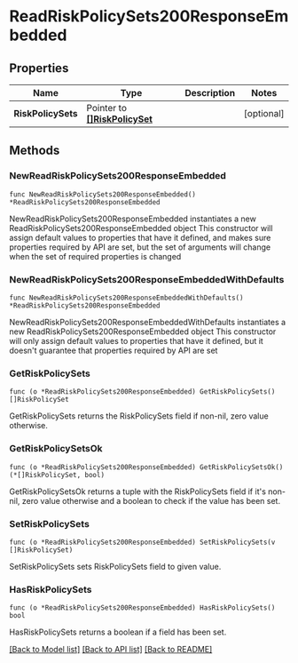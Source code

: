# ReadRiskPolicySets200ResponseEmbedded

## Properties

Name | Type | Description | Notes
------------ | ------------- | ------------- | -------------
**RiskPolicySets** | Pointer to [**[]RiskPolicySet**](RiskPolicySet.md) |  | [optional] 

## Methods

### NewReadRiskPolicySets200ResponseEmbedded

`func NewReadRiskPolicySets200ResponseEmbedded() *ReadRiskPolicySets200ResponseEmbedded`

NewReadRiskPolicySets200ResponseEmbedded instantiates a new ReadRiskPolicySets200ResponseEmbedded object
This constructor will assign default values to properties that have it defined,
and makes sure properties required by API are set, but the set of arguments
will change when the set of required properties is changed

### NewReadRiskPolicySets200ResponseEmbeddedWithDefaults

`func NewReadRiskPolicySets200ResponseEmbeddedWithDefaults() *ReadRiskPolicySets200ResponseEmbedded`

NewReadRiskPolicySets200ResponseEmbeddedWithDefaults instantiates a new ReadRiskPolicySets200ResponseEmbedded object
This constructor will only assign default values to properties that have it defined,
but it doesn't guarantee that properties required by API are set

### GetRiskPolicySets

`func (o *ReadRiskPolicySets200ResponseEmbedded) GetRiskPolicySets() []RiskPolicySet`

GetRiskPolicySets returns the RiskPolicySets field if non-nil, zero value otherwise.

### GetRiskPolicySetsOk

`func (o *ReadRiskPolicySets200ResponseEmbedded) GetRiskPolicySetsOk() (*[]RiskPolicySet, bool)`

GetRiskPolicySetsOk returns a tuple with the RiskPolicySets field if it's non-nil, zero value otherwise
and a boolean to check if the value has been set.

### SetRiskPolicySets

`func (o *ReadRiskPolicySets200ResponseEmbedded) SetRiskPolicySets(v []RiskPolicySet)`

SetRiskPolicySets sets RiskPolicySets field to given value.

### HasRiskPolicySets

`func (o *ReadRiskPolicySets200ResponseEmbedded) HasRiskPolicySets() bool`

HasRiskPolicySets returns a boolean if a field has been set.


[[Back to Model list]](../README.md#documentation-for-models) [[Back to API list]](../README.md#documentation-for-api-endpoints) [[Back to README]](../README.md)


